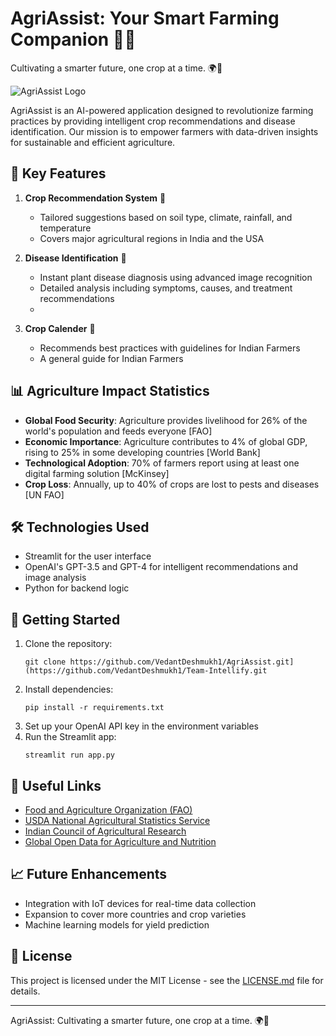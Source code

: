
# AgriAssist: Your Smart Farming Companion 🌱🤖
Cultivating a smarter future, one crop at a time. 🌍🌿

![AgriAssist Logo](https://example.com/agriassist-logo.png)

AgriAssist is an AI-powered application designed to revolutionize farming practices by providing intelligent crop recommendations and disease identification. Our mission is to empower farmers with data-driven insights for sustainable and efficient agriculture.

## 🌟 Key Features

1. **Crop Recommendation System** 🌾
   - Tailored suggestions based on soil type, climate, rainfall, and temperature
   - Covers major agricultural regions in India and the USA

2. **Disease Identification** 🔬
   - Instant plant disease diagnosis using advanced image recognition
   - Detailed analysis including symptoms, causes, and treatment recommendations
   - 
2. **Crop Calender** 🌱
   - Recommends best practices with guidelines for Indian Farmers
   - A general guide for Indian Farmers

## 📊 Agriculture Impact Statistics

- **Global Food Security**: Agriculture provides livelihood for 26% of the world's population and feeds everyone [FAO]
- **Economic Importance**: Agriculture contributes to 4% of global GDP, rising to 25% in some developing countries [World Bank]
- **Technological Adoption**: 70% of farmers report using at least one digital farming solution [McKinsey]
- **Crop Loss**: Annually, up to 40% of crops are lost to pests and diseases [UN FAO]

## 🛠 Technologies Used

- Streamlit for the user interface
- OpenAI's GPT-3.5 and GPT-4 for intelligent recommendations and image analysis
- Python for backend logic

## 🚀 Getting Started

1. Clone the repository:
   ```
   git clone https://github.com/VedantDeshmukh1/AgriAssist.git](https://github.com/VedantDeshmukh1/Team-Intellify.git
   ```
2. Install dependencies:
   ```
   pip install -r requirements.txt
   ```
3. Set up your OpenAI API key in the environment variables
4. Run the Streamlit app:
   ```
   streamlit run app.py
   ```

## 🔗 Useful Links

- [Food and Agriculture Organization (FAO)](http://www.fao.org/home/en/)
- [USDA National Agricultural Statistics Service](https://www.nass.usda.gov/)
- [Indian Council of Agricultural Research](https://icar.gov.in/)
- [Global Open Data for Agriculture and Nutrition](https://www.godan.info/)

## 📈 Future Enhancements

- Integration with IoT devices for real-time data collection
- Expansion to cover more countries and crop varieties
- Machine learning models for yield prediction


## 📄 License

This project is licensed under the MIT License - see the [LICENSE.md](LICENSE.md) file for details.

---

AgriAssist: Cultivating a smarter future, one crop at a time. 🌍🌿
```
